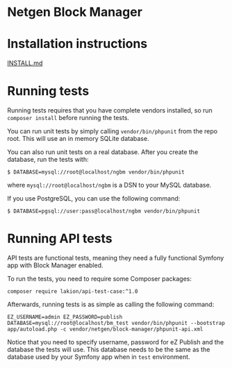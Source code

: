 Netgen Block Manager
====================

# Installation instructions

[INSTALL.md](INSTALL.md)

# Running tests

Running tests requires that you have complete vendors installed, so run `composer install` before running the tests.

You can run unit tests by simply calling `vendor/bin/phpunit` from the repo root. This will use an in memory SQLite database.

You can also run unit tests on a real database. After you create the database, run the tests with:

```
$ DATABASE=mysql://root@localhost/ngbm vendor/bin/phpunit
```

where `mysql://root@localhost/ngbm` is a DSN to your MySQL database.

If you use PostgreSQL, you can use the following command:

```
$ DATABASE=pgsql://user:pass@localhost/ngbm vendor/bin/phpunit
```

# Running API tests

API tests are functional tests, meaning they need a fully functional Symfony app with Block Manager enabled.

To run the tests, you need to require some Composer packages:

```
composer require lakion/api-test-case:^1.0
```

Afterwards, running tests is as simple as calling the following command:

```
EZ_USERNAME=admin EZ_PASSWORD=publish DATABASE=mysql://root@localhost/bm_test vendor/bin/phpunit --bootstrap app/autoload.php -c vendor/netgen/block-manager/phpunit-api.xml
```

Notice that you need to specify username, password for eZ Publish and the database the tests will use. This database needs to be the same as the database used by your Symfony app when in `test` environment.
